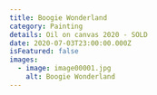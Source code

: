 ```yaml
---
title: Boogie Wonderland
category: Painting
details: Oil on canvas 2020 - SOLD
date: 2020-07-03T23:00:00.000Z
isFeatured: false
images:
  - image: image00001.jpg
    alt: Boogie Wonderland
---
```

